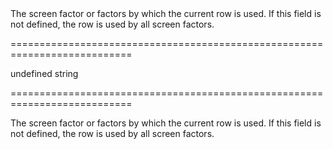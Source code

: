 <!--**
/*-------------------------------------------
    Auto-generated file. Do not modify.
-------------------------------------------

**-->
<!--d-->The screen factor or factors by which the current row is used. If this field is not defined, the row is used by all screen factors.<!--/d-->
===========================================================================
<!--default-->undefined<!--/default-->
<!--type-->string<!--/type-->
===========================================================================

<!--shortDescription-->
The screen factor or factors by which the current row is used. If this field is not defined, the row is used by all screen factors.
<!--/shortDescription-->

<!--fullDescription-->

<!--/fullDescription-->